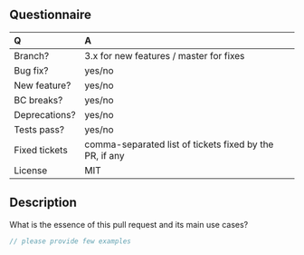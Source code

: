 ## Questionnaire

| Q             | A
|:--------------|:--
| Branch?       | 3.x for new features / master for fixes
| Bug fix?      | yes/no
| New feature?  | yes/no
| BC breaks?    | yes/no
| Deprecations? | yes/no
| Tests pass?   | yes/no
| Fixed tickets | comma-separated list of tickets fixed by the PR, if any
| License       | MIT

## Description

What is the essence of this pull request and its main use cases?

```php
// please provide few examples
```
